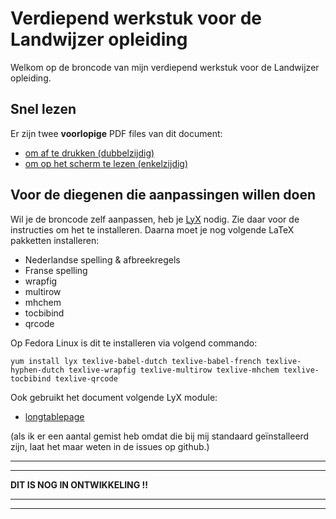 # Verdiepend werkstuk voor de Landwijzer opleiding

Welkom op de broncode van mijn verdiepend werkstuk voor de Landwijzer opleiding.

## Snel lezen

Er zijn twee **voorlopige** PDF files van dit document:

* [om af te drukken (dubbelzijdig)](https://github.com/EricSeynaeve/landwijzer_werkstuk/raw/master/text/manuscript.pdf)
* [om op het scherm te lezen (enkelzijdig)](https://github.com/EricSeynaeve/landwijzer_werkstuk/raw/master/text/manuscript_single.pdf)

## Voor de diegenen die aanpassingen willen doen

Wil je de broncode zelf aanpassen, heb je [LyX](https://www.lyx.org) nodig. Zie daar voor de instructies om het te installeren.
Daarna moet je nog volgende LaTeX pakketten installeren:

* Nederlandse spelling & afbreekregels
* Franse spelling
* wrapfig
* multirow
* mhchem
* tocbibind
* qrcode

Op Fedora Linux is dit te installeren via volgend commando:
```
yum install lyx texlive-babel-dutch texlive-babel-french texlive-hyphen-dutch texlive-wrapfig texlive-multirow texlive-mhchem texlive-tocbibind texlive-qrcode
```

Ook gebruikt het document volgende LyX module:

* [longtablepage](https://wiki.lyx.org/Layouts/Modules#toc4)

(als ik er een aantal gemist heb omdat die bij mij standaard geïnstalleerd zijn, laat het maar weten in de issues op github.)

---

---

**DIT IS NOG IN ONTWIKKELING !!**

---

---
